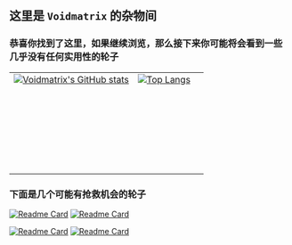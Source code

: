 ## 这里是 `Voidmatrix` 的杂物间

### 恭喜你找到了这里，如果继续浏览，那么接下来你可能将会看到一些几乎没有任何实用性的轮子

| | | |
| :--: | :--: | :--: |
| <div style="height: 175px">[![Voidmatrix's GitHub stats](https://github-readme-stats.vercel.app/api?username=VoidmatrixHeathcliff&show_icons=true&theme=flag-india)](https://github.com/VoidmatrixHeathcliff)</div> | <div style="height: 175px">[![Top Langs](https://github-readme-stats.vercel.app/api/top-langs/?username=VoidmatrixHeathcliff&layout=compact)](https://github.com/VoidmatrixHeathcliff)</div>

### 下面是几个可能有抢救机会的轮子

[![Readme Card](https://github-readme-stats.vercel.app/api/pin/?username=VoidmatrixHeathcliff&repo=EtherEngine)](https://github.com/anuraghazra/github-readme-stats) [![Readme Card](https://github-readme-stats.vercel.app/api/pin/?username=VoidmatrixHeathcliff&repo=EtherWorkCollection)](https://github.com/anuraghazra/github-readme-stats)

[![Readme Card](https://github-readme-stats.vercel.app/api/pin/?username=VoidmatrixHeathcliff&repo=BacklightEngine)](https://github.com/anuraghazra/github-readme-stats) [![Readme Card](https://github-readme-stats.vercel.app/api/pin/?username=VoidmatrixHeathcliff&repo=CatteryCloud)](https://github.com/anuraghazra/github-readme-stats)